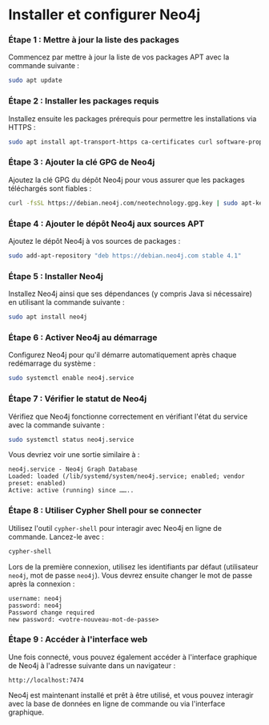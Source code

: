 # Installer et configurer Neo4j 

### Étape 1 : Mettre à jour la liste des packages
Commencez par mettre à jour la liste de vos packages APT avec la commande suivante :
```bash
sudo apt update
```

### Étape 2 : Installer les packages requis
Installez ensuite les packages prérequis pour permettre les installations via HTTPS :
```bash
sudo apt install apt-transport-https ca-certificates curl software-properties-common
```

### Étape 3 : Ajouter la clé GPG de Neo4j
Ajoutez la clé GPG du dépôt Neo4j pour vous assurer que les packages téléchargés sont fiables :
```bash
curl -fsSL https://debian.neo4j.com/neotechnology.gpg.key | sudo apt-key add -
```

### Étape 4 : Ajouter le dépôt Neo4j aux sources APT
Ajoutez le dépôt Neo4j à vos sources de packages :
```bash
sudo add-apt-repository "deb https://debian.neo4j.com stable 4.1"
```

### Étape 5 : Installer Neo4j
Installez Neo4j ainsi que ses dépendances (y compris Java si nécessaire) en utilisant la commande suivante :
```bash
sudo apt install neo4j
```

### Étape 6 : Activer Neo4j au démarrage
Configurez Neo4j pour qu'il démarre automatiquement après chaque redémarrage du système :
```bash
sudo systemctl enable neo4j.service
```

### Étape 7 : Vérifier le statut de Neo4j
Vérifiez que Neo4j fonctionne correctement en vérifiant l'état du service avec la commande suivante :
```bash
sudo systemctl status neo4j.service
```
Vous devriez voir une sortie similaire à :
```
neo4j.service - Neo4j Graph Database
Loaded: loaded (/lib/systemd/system/neo4j.service; enabled; vendor preset: enabled)
Active: active (running) since ……..
```

### Étape 8 : Utiliser Cypher Shell pour se connecter
Utilisez l'outil `cypher-shell` pour interagir avec Neo4j en ligne de commande. Lancez-le avec :
```bash
cypher-shell
```

Lors de la première connexion, utilisez les identifiants par défaut (utilisateur `neo4j`, mot de passe `neo4j`). Vous devrez ensuite changer le mot de passe après la connexion :
```
username: neo4j
password: neo4j
Password change required
new password: <votre-nouveau-mot-de-passe>
```

### Étape 9 : Accéder à l'interface web
Une fois connecté, vous pouvez également accéder à l'interface graphique de Neo4j à l'adresse suivante dans un navigateur :
```
http://localhost:7474
```

Neo4j est maintenant installé et prêt à être utilisé, et vous pouvez interagir avec la base de données en ligne de commande ou via l'interface graphique.

